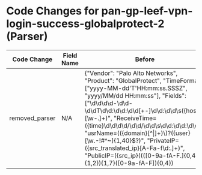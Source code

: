 # Code Changes for pan-gp-leef-vpn-login-success-globalprotect-2 (Parser)

| Code Change | Field Name | Before | After |
|-------------|------------|--------|-------|
| removed_parser | N/A | {"Vendor": "Palo Alto Networks", "Product": "GlobalProtect", "TimeFormat": ["yyyy-MM-dd'T'HH:mm:ss.SSSZ", "yyyy/MM/dd HH:mm:ss"], "Fields": ["\d\d\d\d-\d\d-\d\dT\d\d:\d\d:\d\d[+-]\d\d:\d\d\s({host}[\w\-.]+)", "ReceiveTime=({time}\d\d\d\d\/\d\d\/\d\d\s\d\d:\d\d:\d\d)", "usrName=(({domain}[^\\|]+)\\)?({user}[\w\.\-\!\#\^\~]{1,40}\$?)", "PrivateIP=({src_translated_ip}[A-Fa-f\d:.]+)", "PublicIP=({src_ip}((([0-9a-fA-F.]{0,4}):{1,2}){1,7}([0-9a-fA-F]){0,4})|(((25[0-5]|(2[0-4]|1\d|[0-9]|)\d)\.?\b){4}))(:({src_port}\d+))?", "Machinename=({src_host}[\w\-.]+)", "EventID=({event_name}[^|]+)", "Status=({result}[^|]+)", "((?:1969-[^,]+?)|({time}\d\d\d\d-\d\d-\d\dT\d\d:\d\d:\d\d\.\d+[\+-]\d+:\d+))"], "Name": "pan-gp-leef-vpn-login-success-globalprotect-2", "Conditions": ["LEEF:", "|Palo Alto Networks|", "|PAN-OS Syslog Integration|", "|gateway-connected-success|", "|Type=GLOBALPROTECT|"], "ParserVersion": "v1.0.0"} | N/A |